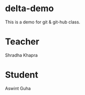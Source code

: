 # delta-demo
This is a demo for git &amp; git-hub  class.


# Teacher 
 Shradha Khapra

 # Student
 Aswint Guha
 